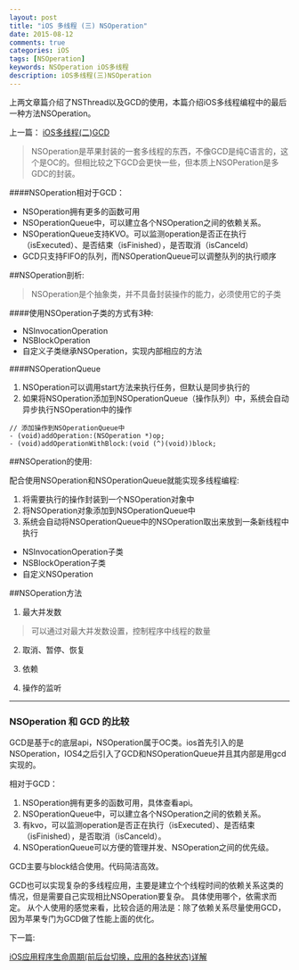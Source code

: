 ```yaml
---
layout: post
title: "iOS 多线程 (三) NSOperation"
date: 2015-08-12
comments: true
categories: iOS
tags: [NSOperation] 
keywords: NSOperation iOS多线程
description: iOS多线程(三)NSOperation
---
```


上两文章篇介绍了NSThread以及GCD的使用，本篇介绍iOS多线程编程中的最后一种方法NSOperation。

上一篇：
[iOS多线程(二)GCD](https://yyn835314557.github.io/ios/2015-08-10-iOS多线程(二)GCD.html)


> NSOperation是苹果封装的一套多线程的东西，不像GCD是纯C语言的，这个是OC的。但相比较之下GCD会更快一些，但本质上NSOPeration是多GDC的封装。

####NSOperation相对于GCD：
 - NSOperation拥有更多的函数可用
 - NSOperationQueue中，可以建立各个NSOperation之间的依赖关系。
 - NSOperationQueue支持KVO。可以监测operation是否正在执行（isExecuted）、是否结束（isFinished），是否取消（isCanceld）
 - GCD只支持FIFO的队列，而NSOperationQueue可以调整队列的执行顺序

##NSOperation剖析:

> NSOperation是个抽象类，并不具备封装操作的能力，必须使用它的子类

####使用NSOperation子类的方式有3种:
 - NSInvocationOperation
 - NSBlockOperation
 - 自定义子类继承NSOperation，实现内部相应的方法

####NSOperationQueue
 1. NSOperation可以调用start方法来执行任务，但默认是同步执行的
 2. 如果将NSOperation添加到NSOperationQueue（操作队列）中，系统会自动异步执行NSOperation中的操作
 ```
 // 添加操作到NSOperationQueue中
- (void)addOperation:(NSOperation *)op;
- (void)addOperationWithBlock:(void (^)(void))block;
 ```


##NSOperation的使用:

配合使用NSOperation和NSOperationQueue就能实现多线程编程:
 1. 将需要执行的操作封装到一个NSOperation对象中
 2. 将NSOperation对象添加到NSOperationQueue中
 3. 系统会自动将NSOperationQueue中的NSOperation取出来放到一条新线程中执行


 - NSInvocationOperation子类
 - NSBlockOperation子类
 - 自定义NSOperation


##NSOperation方法

 1. 最大并发数

 > 可以通过对最大并发数设置，控制程序中线程的数量

 2. 取消、暂停、恢复

 3. 依赖

 4. 操作的监听

 ***


### NSOperation 和 GCD 的比较

 GCD是基于c的底层api，NSOperation属于OC类。ios首先引入的是NSOperation，IOS4之后引入了GCD和NSOperationQueue并且其内部是用gcd实现的。

 相对于GCD：

 1. NSOperation拥有更多的函数可用，具体查看api。
 2. NSOperationQueue中，可以建立各个NSOperation之间的依赖关系。
 3. 有kvo，可以监测operation是否正在执行（isExecuted）、是否结束（isFinished），是否取消（isCanceld）。
 4. NSOperationQueue可以方便的管理并发、NSOperation之间的优先级。

 GCD主要与block结合使用。代码简洁高效。

 GCD也可以实现复杂的多线程应用，主要是建立个个线程时间的依赖关系这类的情况，但是需要自己实现相比NSOperation要复杂。
 具体使用哪个，依需求而定。 从个人使用的感觉来看，比较合适的用法是：除了依赖关系尽量使用GCD，因为苹果专门为GCD做了性能上面的优化。


下一篇:

[iOS应用程序生命周期(前后台切换，应用的各种状态)详解](https://yyn835314557.github.io/ios/2015-08-15-iOS应用程序生命周期(前后台切换，应用的各种状态)详解.html)